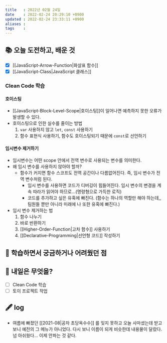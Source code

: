 ```yaml
---
title   : 2022년 02월 24일 
date    : 2022-02-24 20:29:10 +0900
updated : 2022-02-24 23:33:11 +0900
aliases : 
tags    : 
---
```

## 📚 오늘 도전하고, 배운 것
- [x] [[JavaScript-Arrow-Function|화살표 함수]]
- [x] [[JavaScript-Class|JavaScript 클래스]]

### Clean Code 학습 
#### 호이스팅 
- [[JavaScript-Block-Level-Scope|호이스팅]]이 일어나면 예측하지 못한 오류가 발생할 수 있다.  
- 호이스팅으로 인한 실수를 줄이는 방법
  1. `var` 사용하지 않고 `let`, `const` 사용하기
	2. 함수 표현식 사용하기, 함수도 호이스팅되기 때문에 `const`로 선언하기 

#### 임시변수 제거하기
- 임시변수는 어떤 scope 안에서 전역 변수로 사용되는 변수를 의미한다.  
- 왜 임시 변수를 사용하지 않아야 할까?  
  - 함수가 커지면 함수 스코프도 전역 공간이나 다름없어진다. 즉, 임시 변수가 전역 변수처럼 된다.  
	- 임시 변수를 사용하면 코드가 디버깅이 힘들어진다. 임시 변수의 변경을 계속 따라가 읽어야 하므로...(명령형으로 가득한 로직)
	- 코드를 추가하고 싶은 유혹에 빠진다. (함수는 하나의 역할만 해야 하는데,, 팀원들 뿐만 아니라 미래에 나 또한 유혹에 빠진다.)
- 임시 변수 제거하는 법
  1. 함수 나누기
	2. 바로 반환하기
	3. [[Higher-Order-Function|고차 함수]] 사용하기
	4. [[Declarative-Programming|선언형 코드]] 작성하기 

## 🤔 학습하면서 궁금하거나 어려웠던 점 

## 🌅 내일은 무엇을?
- [ ] Clean Code 학습 
- [ ] 토이 프로젝트 작업 

## 🖋 log
- 여름에 빠졌던 [[2021-08|공차 초당옥수수]] 를 잊지 못하고 오늘 사마셨는데 받고 보니 예전의 그 메뉴가 아니었다. 다시 보니 이름이 되게 비슷한데 내용물이 달랐다. 넘 아쉬웠다... 이제 안파는 것 같다. 

